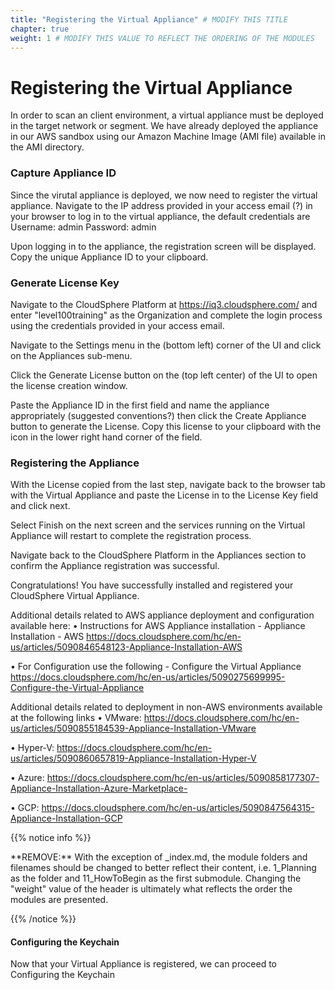 ```yaml
---
title: "Registering the Virtual Appliance" # MODIFY THIS TITLE
chapter: true
weight: 1 # MODIFY THIS VALUE TO REFLECT THE ORDERING OF THE MODULES
---
```


# Registering the Virtual Appliance 

In order to scan an client environment, a virtual appliance must be deployed in the target network or segment.  We have already deployed the appliance in our AWS sandbox using our Amazon Machine Image (AMI file) available in the AMI directory.

### Capture Appliance ID

Since the virutal appliance is deployed, we now need to register the virtual appliance.  Navigate to the IP address provided in your access email (?) in your browser to log in to the virtual appliance, the default credentials are Username: admin Password: admin

Upon logging in to the appliance, the registration screen will be displayed.  Copy the unique Appliance ID to your clipboard.

### Generate License Key

Navigate to the CloudSphere Platform at https://iq3.cloudsphere.com/ and enter "level100training" as the Organization and complete the login process using the credentials provided in your access email.

Navigate to the Settings menu in the (bottom left) corner of the UI and click on the Appliances sub-menu.  

Click the Generate License button on the (top left center) of the UI to open the license creation window.

Paste the Appliance ID in the first field and name the appliance appropriately (suggested conventions?) then click the Create Appliance button to generate the License.  Copy this license to your clipboard with the icon in the lower right hand corner of the field.  

### Registering the Appliance

With the License copied from the last step, navigate back to the browser tab with the Virtual Appliance and paste the License in to the License Key field and click next. 

Select Finish on the next screen and the services running on the Virtual Appliance will restart to complete the registration process.

Navigate back to the CloudSphere Platform in the Appliances section to confirm the Appliance registration was successful.  

Congratulations! You have successfully installed and registered your CloudSphere Virtual Appliance.


Additional details related to AWS appliance deployment and configuration available here:
• Instructions for AWS Appliance installation - Appliance Installation - AWS https://docs.cloudsphere.com/hc/en-us/articles/5090846548123-Appliance-Installation-AWS

• For Configuration use the following - Configure the Virtual Appliance https://docs.cloudsphere.com/hc/en-us/articles/5090275699995-Configure-the-Virtual-Appliance

Additional details related to deployment in non-AWS environments available at the following links
• VMware: https://docs.cloudsphere.com/hc/en-us/articles/5090855184539-Appliance-Installation-VMware

• Hyper-V: https://docs.cloudsphere.com/hc/en-us/articles/5090860657819-Appliance-Installation-Hyper-V

• Azure: https://docs.cloudsphere.com/hc/en-us/articles/5090858177307-Appliance-Installation-Azure-Marketplace-

• GCP: https://docs.cloudsphere.com/hc/en-us/articles/5090847564315-Appliance-Installation-GCP


{{% notice info %}}
<p style='text-align: left;'>
**REMOVE:** With the exception of _index.md, the module folders and filenames should be changed to better reflect their content, i.e. 1_Planning as the folder and 11_HowToBegin as the first submodule. Changing the "weight" value of the header is ultimately what reflects the order the modules are presented.
</p>
{{% /notice %}}

#### Configuring the Keychain 
Now that your Virtual Appliance is registered, we can proceed to Configuring the Keychain

